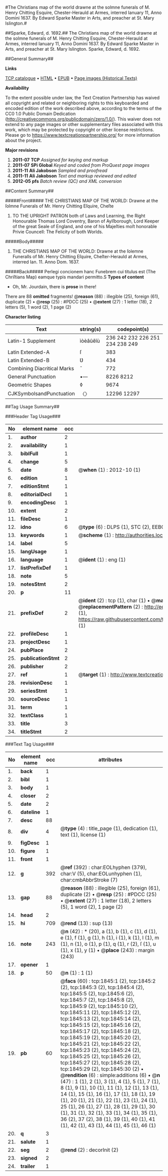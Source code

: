 #The Christians map of the world drawne at the solmne funerals of M. Henry Chitting Esquire, Chester-Herauld at Armes, interred Ianuary 11, Anno Domini 1637. By Edward Sparke Master in Arts, and preacher at St. Mary Islington.#

##Sparke, Edward, d. 1692.##
The Christians map of the world drawne at the solmne funerals of M. Henry Chitting Esquire, Chester-Herauld at Armes, interred Ianuary 11, Anno Domini 1637. By Edward Sparke Master in Arts, and preacher at St. Mary Islington.
Sparke, Edward, d. 1692.

##General Summary##

**Links**

[TCP catalogue](http://www.ota.ox.ac.uk/tcp/)  • 
[HTML](http://tei.it.ox.ac.uk/tcp/Texts-HTML/free/A12/A12696.html)  • 
[EPUB](http://tei.it.ox.ac.uk/tcp/Texts-EPUB/free/A12/A12696.epub) • 
[Page images (Historical Texts)](https://historicaltexts.jisc.ac.uk/eebo-99837519e)

**Availability**

To the extent possible under law, the Text Creation Partnership has waived all copyright and related or neighboring rights to this keyboarded and encoded edition of the work described above, according to the terms of the CC0 1.0 Public Domain Dedication (http://creativecommons.org/publicdomain/zero/1.0/). This waiver does not extend to any page images or other supplementary files associated with this work, which may be protected by copyright or other license restrictions. Please go to https://www.textcreationpartnership.org/ for more information about the project.

**Major revisions**

1. __2011-07__ __TCP__ *Assigned for keying and markup*
1. __2011-07__ __SPi Global__ *Keyed and coded from ProQuest page images*
1. __2011-11__ __Ali Jakobson__ *Sampled and proofread*
1. __2011-11__ __Ali Jakobson__ *Text and markup reviewed and edited*
1. __2012-05__ __pfs__ *Batch review (QC) and XML conversion*

##Content Summary##

#####Front#####
THE CHRISTIANS MAP OF THE WORLD: Drawne at the ſolmne Funerals of Mr. Henry Chitting Eſquire, Cheſte
1. TO THE UPRIGHT PATRON both of Laws and Learning, the Right Honourable Thomas Lord Coventry, Baron of Aylſborough, Lord Keeper of the great Seale of England, and one of his Majeſties moſt honorable Privie Councell: The Felicity of both Worlds.

#####Body#####

1. THE CHRISTIANS MAP OF THE WORLD: Drawne at the ſolemne Funeralls of Mr. Henry Chitting Eſquire, Cheſter-Herauld at Armes, interred Ian. 11. Anno Dom. 1637.

#####Back#####
Perlegi concionem hanc Funebrem cui titulus est (The Chriſtians Map) eamque typis mandari permitto.S
**Types of content**

  * Oh, Mr. Jourdain, there is **prose** in there!

There are 88 **omitted** fragments! 
 @__reason__ (88) : illegible (25), foreign (61), duplicate (2)  •  @__resp__ (25) : #PDCC (25)  •  @__extent__ (27) : 1 letter (18), 2 letters (5), 1 word (2), 1 page (2)

**Character listing**


|Text|string(s)|codepoint(s)|
|---|---|---|
|Latin-1 Supplement|ìòèâûêîù|236 242 232 226 251 234 238 249|
|Latin Extended-A|ſ|383|
|Latin Extended-B|Ʋ|434|
|Combining             Diacritical Marks|̄|772|
|General Punctuation|•—|8226 8212|
|Geometric Shapes|◊|9674|
|CJKSymbolsandPunctuation|〈〉|12296 12297|

##Tag Usage Summary##

###Header Tag Usage###

|No|element name|occ|attributes|
|---|---|---|---|
|1.|__author__|2||
|2.|__availability__|1||
|3.|__biblFull__|1||
|4.|__change__|5||
|5.|__date__|8| @__when__ (1) : 2012-10 (1)|
|6.|__edition__|1||
|7.|__editionStmt__|1||
|8.|__editorialDecl__|1||
|9.|__encodingDesc__|1||
|10.|__extent__|2||
|11.|__fileDesc__|1||
|12.|__idno__|6| @__type__ (6) : DLPS (1), STC (2), EEBO-CITATION (1), PROQUEST (1), VID (1)|
|13.|__keywords__|1| @__scheme__ (1) : http://authorities.loc.gov/ (1)|
|14.|__label__|5||
|15.|__langUsage__|1||
|16.|__language__|1| @__ident__ (1) : eng (1)|
|17.|__listPrefixDef__|1||
|18.|__note__|5||
|19.|__notesStmt__|2||
|20.|__p__|11||
|21.|__prefixDef__|2| @__ident__ (2) : tcp (1), char (1)  •  @__matchPattern__ (2) : ([0-9\-]+):([0-9IVX]+) (1), (.+) (1)  •  @__replacementPattern__ (2) : http://eebo.chadwyck.com/downloadtiff?vid=$1&page=$2 (1), https://raw.githubusercontent.com/textcreationpartnership/Texts/master/tcpchars.xml#$1 (1)|
|22.|__profileDesc__|1||
|23.|__projectDesc__|1||
|24.|__pubPlace__|2||
|25.|__publicationStmt__|2||
|26.|__publisher__|2||
|27.|__ref__|1| @__target__ (1) : http://www.textcreationpartnership.org/docs/. (1)|
|28.|__revisionDesc__|1||
|29.|__seriesStmt__|1||
|30.|__sourceDesc__|1||
|31.|__term__|1||
|32.|__textClass__|1||
|33.|__title__|3||
|34.|__titleStmt__|2||


###Text Tag Usage###

|No|element name|occ|attributes|
|---|---|---|---|
|1.|__back__|1||
|2.|__bibl__|1||
|3.|__body__|1||
|4.|__closer__|2||
|5.|__date__|2||
|6.|__dateline__|1||
|7.|__desc__|88||
|8.|__div__|4| @__type__ (4) : title_page (1), dedication (1), text (1), license (1)|
|9.|__figDesc__|1||
|10.|__figure__|1||
|11.|__front__|1||
|12.|__g__|392| @__ref__ (392) : char:EOLhyphen (379), char:V (5), char:EOLunhyphen (1), char:cmbAbbrStroke (7)|
|13.|__gap__|88| @__reason__ (88) : illegible (25), foreign (61), duplicate (2)  •  @__resp__ (25) : #PDCC (25)  •  @__extent__ (27) : 1 letter (18), 2 letters (5), 1 word (2), 1 page (2)|
|14.|__head__|2||
|15.|__hi__|709| @__rend__ (13) : sup (13)|
|16.|__note__|243| @__n__ (42) : * (20), a (1), b (1), c (1), d (1), e (1), f (1), g (1), h (1), i (1), k (1), l (1), m (1), n (1), o (1), p (1), q (1), r (2), ſ (1), u (1), x (1), y (1)  •  @__place__ (243) : margin (243)|
|17.|__opener__|1||
|18.|__p__|50| @__n__ (1) : 1 (1)|
|19.|__pb__|60| @__facs__ (60) : tcp:1845:1 (2), tcp:1845:2 (2), tcp:1845:3 (2), tcp:1845:4 (2), tcp:1845:5 (2), tcp:1845:6 (2), tcp:1845:7 (2), tcp:1845:8 (2), tcp:1845:9 (2), tcp:1845:10 (2), tcp:1845:11 (2), tcp:1845:12 (2), tcp:1845:13 (2), tcp:1845:14 (2), tcp:1845:15 (2), tcp:1845:16 (2), tcp:1845:17 (2), tcp:1845:18 (2), tcp:1845:19 (2), tcp:1845:20 (2), tcp:1845:21 (2), tcp:1845:22 (2), tcp:1845:23 (2), tcp:1845:24 (2), tcp:1845:25 (2), tcp:1845:26 (2), tcp:1845:27 (2), tcp:1845:28 (2), tcp:1845:29 (2), tcp:1845:30 (2)  •  @__rendition__ (6) : simple:additions (6)  •  @__n__ (47) : 1 (1), 2 (1), 3 (1), 4 (1), 5 (1), 7 (1), 8 (1), 9 (1), 10 (1), 11 (1), 12 (1), 13 (1), 14 (1), 15 (1), 16 (1), 17 (1), 18 (1), 19 (1), 20 (1), 21 (1), 22 (1), 23 (1), 24 (1), 25 (1), 26 (1), 27 (1), 28 (1), 29 (1), 30 (1), 31 (1), 32 (1), 33 (1), 34 (1), 35 (1), 36 (2), 37 (2), 38 (1), 39 (1), 40 (1), 41 (1), 42 (1), 43 (1), 44 (1), 45 (1), 46 (1)|
|20.|__q__|3||
|21.|__salute__|1||
|22.|__seg__|2| @__rend__ (2) : decorInit (2)|
|23.|__signed__|2||
|24.|__trailer__|1||

